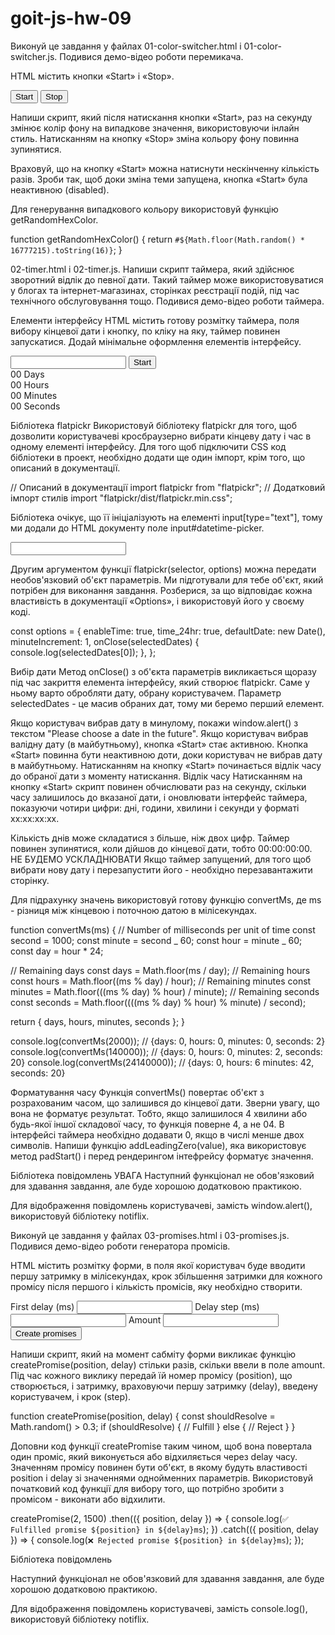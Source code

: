 # goit-js-hw-09

<!-- # Завдання 1 - перемикач кольорів -->

Виконуй це завдання у файлах 01-color-switcher.html і 01-color-switcher.js.
Подивися демо-відео роботи перемикача.

HTML містить кнопки «Start» і «Stop».

<button type="button" data-start>Start</button>
<button type="button" data-stop>Stop</button>

Напиши скрипт, який після натискання кнопки «Start», раз на секунду змінює колір
фону <body> на випадкове значення, використовуючи інлайн стиль. Натисканням на
кнопку «Stop» зміна кольору фону повинна зупинятися.

<!--!    УВАГА -->

Враховуй, що на кнопку «Start» можна натиснути нескінченну кількість разів.
Зроби так, щоб доки зміна теми запущена, кнопка «Start» була неактивною
(disabled).

Для генерування випадкового кольору використовуй функцію getRandomHexColor.

function getRandomHexColor() { return
`#${Math.floor(Math.random() * 16777215).toString(16)}`; }

<!-- #     Завдання 2 - таймер зворотного відліку Виконуй це завдання у файлах -->

02-timer.html і 02-timer.js. Напиши скрипт таймера, який здійснює зворотний
відлік до певної дати. Такий таймер може використовуватися у блогах та
інтернет-магазинах, сторінках реєстрації подій, під час технічного
обслуговування тощо. Подивися демо-відео роботи таймера.

Елементи інтерфейсу HTML містить готову розмітку таймера, поля вибору кінцевої
дати і кнопку, по кліку на яку, таймер повинен запускатися. Додай мінімальне
оформлення елементів інтерфейсу.

<input type="text" id="datetime-picker" />
<button type="button" data-start>Start</button>

<div class="timer">
  <div class="field">
    <span class="value" data-days>00</span>
    <span class="label">Days</span>
  </div>
  <div class="field">
    <span class="value" data-hours>00</span>
    <span class="label">Hours</span>
  </div>
  <div class="field">
    <span class="value" data-minutes>00</span>
    <span class="label">Minutes</span>
  </div>
  <div class="field">
    <span class="value" data-seconds>00</span>
    <span class="label">Seconds</span>
  </div>
</div>

Бібліотека flatpickr Використовуй бібліотеку flatpickr для того, щоб дозволити
користувачеві кросбраузерно вибрати кінцеву дату і час в одному елементі
інтерфейсу. Для того щоб підключити CSS код бібліотеки в проект, необхідно
додати ще один імпорт, крім того, що описаний в документації.

// Описаний в документації import flatpickr from "flatpickr"; // Додатковий
імпорт стилів import "flatpickr/dist/flatpickr.min.css";

Бібліотека очікує, що її ініціалізують на елементі input[type="text"], тому ми
додали до HTML документу поле input#datetime-picker.

<input type="text" id="datetime-picker" />

Другим аргументом функції flatpickr(selector, options) можна передати
необов'язковий об'єкт параметрів. Ми підготували для тебе об'єкт, який потрібен
для виконання завдання. Розберися, за що відповідає кожна властивість в
документації «Options», і використовуй його у своєму коді.

const options = { enableTime: true, time_24hr: true, defaultDate: new Date(),
minuteIncrement: 1, onClose(selectedDates) { console.log(selectedDates[0]); },
};

Вибір дати Метод onClose() з об'єкта параметрів викликається щоразу під час
закриття елемента інтерфейсу, який створює flatpickr. Саме у ньому варто
обробляти дату, обрану користувачем. Параметр selectedDates - це масив обраних
дат, тому ми беремо перший елемент.

Якщо користувач вибрав дату в минулому, покажи window.alert() з текстом "Please
choose a date in the future". Якщо користувач вибрав валідну дату (в
майбутньому), кнопка «Start» стає активною. Кнопка «Start» повинна бути
неактивною доти, доки користувач не вибрав дату в майбутньому. Натисканням на
кнопку «Start» починається відлік часу до обраної дати з моменту натискання.
Відлік часу Натисканням на кнопку «Start» скрипт повинен обчислювати раз на
секунду, скільки часу залишилось до вказаної дати, і оновлювати інтерфейс
таймера, показуючи чотири цифри: дні, години, хвилини і секунди у форматі
xx:xx:xx:xx.

Кількість днів може складатися з більше, ніж двох цифр. Таймер повинен
зупинятися, коли дійшов до кінцевої дати, тобто 00:00:00:00. НЕ БУДЕМО
УСКЛАДНЮВАТИ Якщо таймер запущений, для того щоб вибрати нову дату і
перезапустити його - необхідно перезавантажити сторінку.

Для підрахунку значень використовуй готову функцію convertMs, де ms - різниця
між кінцевою і поточною датою в мілісекундах.

function convertMs(ms) { // Number of milliseconds per unit of time const second
= 1000; const minute = second _ 60; const hour = minute _ 60; const day =
hour \* 24;

// Remaining days const days = Math.floor(ms / day); // Remaining hours const
hours = Math.floor((ms % day) / hour); // Remaining minutes const minutes =
Math.floor(((ms % day) % hour) / minute); // Remaining seconds const seconds =
Math.floor((((ms % day) % hour) % minute) / second);

return { days, hours, minutes, seconds }; }

console.log(convertMs(2000)); // {days: 0, hours: 0, minutes: 0, seconds: 2}
console.log(convertMs(140000)); // {days: 0, hours: 0, minutes: 2, seconds: 20}
console.log(convertMs(24140000)); // {days: 0, hours: 6 minutes: 42, seconds:
20}

Форматування часу Функція convertMs() повертає об'єкт з розрахованим часом, що
залишився до кінцевої дати. Зверни увагу, що вона не форматує результат. Тобто,
якщо залишилося 4 хвилини або будь-якої іншої складової часу, то функція поверне
4, а не 04. В інтерфейсі таймера необхідно додавати 0, якщо в числі менше двох
символів. Напиши функцію addLeadingZero(value), яка використовує метод
padStart() і перед рендерингом інтефрейсу форматує значення.

Бібліотека повідомлень УВАГА Наступний функціонал не обов'язковий для здавання
завдання, але буде хорошою додатковою практикою.

Для відображення повідомлень користувачеві, замість window.alert(), використовуй
бібліотеку notiflix.

<!--#      Завдання 3 - генератор промісів -->

Виконуй це завдання у файлах 03-promises.html і 03-promises.js. Подивися
демо-відео роботи генератора промісів.

HTML містить розмітку форми, в поля якої користувач буде вводити першу затримку
в мілісекундах, крок збільшення затримки для кожного промісу після першого і
кількість промісів, яку необхідно створити.

<form class="form">
  <label>
    First delay (ms)
    <input type="number" name="delay" required />
  </label>
  <label>
    Delay step (ms)
    <input type="number" name="step" required />
  </label>
  <label>
    Amount
    <input type="number" name="amount" required />
  </label>
  <button type="submit">Create promises</button>
</form>

Напиши скрипт, який на момент сабміту форми викликає функцію
createPromise(position, delay) стільки разів, скільки ввели в поле amount. Під
час кожного виклику передай їй номер промісу (position), що створюється, і
затримку, враховуючи першу затримку (delay), введену користувачем, і крок
(step).

function createPromise(position, delay) { const shouldResolve = Math.random() >
0.3; if (shouldResolve) { // Fulfill } else { // Reject } }

Доповни код функції createPromise таким чином, щоб вона повертала один проміс,
який виконується або відхиляється через delay часу. Значенням промісу повинен
бути об'єкт, в якому будуть властивості position і delay зі значеннями
однойменних параметрів. Використовуй початковий код функції для вибору того, що
потрібно зробити з промісом - виконати або відхилити.

createPromise(2, 1500) .then(({ position, delay }) => {
console.log(`✅ Fulfilled promise ${position} in ${delay}ms`); }) .catch(({
position, delay }) => {
console.log(`❌ Rejected promise ${position} in ${delay}ms`); });

Бібліотека повідомлень

<!-- !УВАГА -->

Наступний функціонал не обов'язковий для здавання завдання, але буде хорошою
додатковою практикою.

Для відображення повідомлень користувачеві, замість console.log(), використовуй
бібліотеку notiflix.
